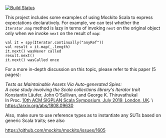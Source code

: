[![Build Status](https://travis-ci.org/klaeufer/mockitoscala-examples-scala.svg?branch=master)](https://travis-ci.org/klaeufer/mockitoscala-examples-scala)

This project includes some examples of using Mockito Scala to express expectations declaratively.
For example, we can test whether the `Iterator.map` method is lazy in terms of
invoking `next` on the original object only when we invoke `next` on the result of `map`:

    val it = spy(Iterator.continually("anyRef"))
    val result = it.map(_.length)
    it.next() wasNever called
    result.next()
    it.next() wasCalled once

For a more in-depth discussion on this topic, please refer to this paper (5 pages):

*Tests as Maintainable Assets Via Auto-generated Spies:* \
*A case study involving the Scala collections library's Iterator trait* \
Konstantin Läufer, John O'Sullivan, and George K. Thiruvathukal \
In Proc. [10th ACM SIGPLAN Scala Symposium, July 2019, London, UK](https://2019.ecoop.org/home/scala-2019#program). \ 
https://arxiv.org/abs/1808.09630

Also, make sure to use reference types as to instantiate any SUTs based on generic Scala traits; see also

https://github.com/mockito/mockito/issues/1605
